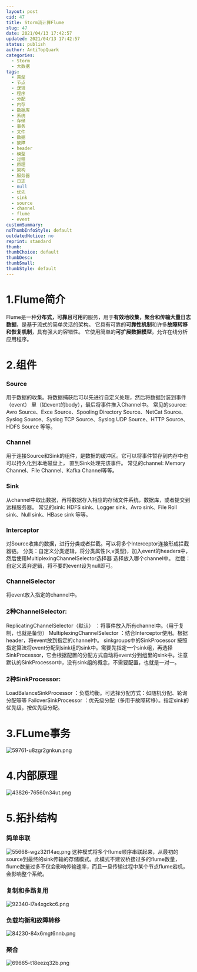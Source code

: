 ```yaml
---
layout: post
cid: 47
title: Storm流计算Flume
slug: 47
date: 2021/04/13 17:42:57
updated: 2021/04/13 17:42:57
status: publish
author: AntiTopQuark
categories: 
  - Storm
  - 大数据
tags: 
  - 类型
  - 节点
  - 逻辑
  - 程序
  - 分配
  - 内存
  - 数据库
  - 系统
  - 存储
  - 事务
  - 文件
  - 数据
  - 故障
  - header
  - 模型
  - 过程
  - 原理
  - 架构
  - 服务器
  - 日志
  - null
  - 优先
  - sink
  - source
  - channel
  - flume
  - event
customSummary: 
noThumbInfoStyle: default
outdatedNotice: no
reprint: standard
thumb: 
thumbChoice: default
thumbDesc: 
thumbSmall: 
thumbStyle: default
---
```




<!-- index-menu -->
# 1.Flume简介
Flume是一种**分布式，可靠且可用**的服务，用于**有效地收集，聚合和传输大量日志数据**，是基于流式的简单灵活的架构。
它具有可靠的**可靠性机制**和许多**故障转移和恢复机制**，具有强大的容错性。
它使用简单的**可扩展数据模型**，允许在线分析应用程序。
# 2.组件
### Source
用于数据的收集。将数据捕获后可以先进行自定义处理，然后将数据封装到事件（event） 里（如event的body），最后将事件推入Channel中。
常见的source:
Avro Source、Exce Source、Spooling Directory Source、NetCat Source、Syslog Source、Syslog TCP Source、Syslog UDP Source、HTTP Source、HDFS Source 等等。

### Channel
用于连接Source和Sink的组件，是数据的缓冲区。它可以将事件暂存到内存中也可以持久化到本地磁盘上， 直到Sink处理完该事件。
常见的channel:
Memory Channel、File Channel、Kafka Channel等等。
### Sink
从channel中取出数据，再将数据存入相应的存储文件系统，数据库，或者提交到远程服务器。
常见的sink:
HDFS sink、Logger sink、Avro sink、File Roll sink、Null sink、HBase sink 等等。
### Interceptor
对Source收集的数据，进行分类或者拦截。可以将多个Interceptor连接形成拦截器链。
分类：自定义分类逻辑，将分类属性(k,v类型)，加入event的headers中，然后使用MultiplexingChannelSelector选择器 选择放入哪个channel中。
拦截：自定义丢弃逻辑，将不要的event设为null即可。
### ChannelSelector
将event放入指定的channel中。
### 2种ChannelSelector:
ReplicatingChannelSelector（默认） ：将事件放入所有channel中。（用于复制，也就是备份）
MultiplexingChannelSelector ：结合Interceptor使用。根据header，将event放到指定的channel中。
sinkgroups中的SinkProcessor
按照指定算法将event分配到sink组的sink中。需要先指定一个sink组，再选择SinkProcessor，它会根据配置的分配方式自动将event分到组里的sink中。注意默认的SinkProcessor中，没有sink组的概念，不需要配置，也就是一对一。
### 2种SinkProcessor:
LoadBalanceSinkProcessor ：负载均衡。可选择分配方式：如随机分配、轮询分配等等
FailoverSinkProcessor ：优先级分配（多用于故障转移）。指定sink的优先级，按优先级分配。

# 3.FLume事务
![59761-u8zgr2gnkun.png](http://www.sukidesu.top/usr/uploads/2020/02/2502725320.png)

# 4.内部原理
![43826-76560n34ut.png](http://www.sukidesu.top/usr/uploads/2020/02/4205946643.png)
# 5.拓扑结构
### 简单串联
![55668-wgz32t14aq.png](http://www.sukidesu.top/usr/uploads/2020/02/4007251295.png)
这种模式将多个flume顺序串联起来，从最初的source到最终的sink传输的存储模式。此模式不建议桥接过多的flume数量，flume数量过多不仅会影响传输速率，而且一旦传输过程中某个节点flume宕机，会影响整个系统。
### 复制和多路复用

![92340-l7a4xgckc6.png](http://www.sukidesu.top/usr/uploads/2020/02/4035555278.png)

### 负载均衡和故障转移
![84230-84x6mgt6nnb.png](http://www.sukidesu.top/usr/uploads/2020/02/714835303.png)

### 聚合
![69665-t18eezq32b.png](http://www.sukidesu.top/usr/uploads/2020/02/4232088655.png)

